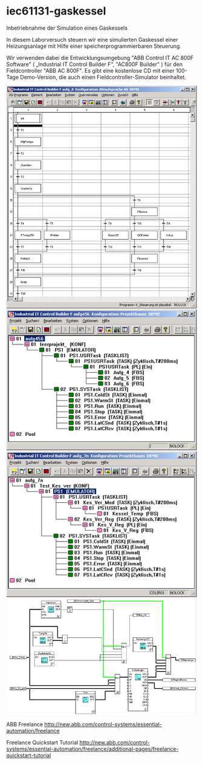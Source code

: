 # iec61131-gaskessel
Inbetriebnahme der Simulation eines Gaskessels

In diesem Laborversuch steuern wir eine simulierten Gaskessel einer Heizungsanlage mit Hilfe einer speicherprogrammierbaren Steuerung. 

Wir verwenden dabei die Entwicklungsumgebung  "ABB Control IT  AC 800F Software" ( „Industrial IT Control Builder F“, "AC800F Builder" ) für den Fieldcontroller "ABB AC 800F". Es gibt eine kostenlose CD mit einer 100-Tage Demo-Version, die auch einen Fieldcontroller-Simulator beinhaltet.

![Ablaufsteuerung 'K_Steuerung'](/doc/images/k_steuerung.png "Ablaufsteuerung 'K_Steuerung'") 
![Gesamtprojekt Gaskessel, Aufgabe 4,5,6](/doc/images/gesamtprojekt_aufg456.png "Gesamtprojekt Gaskessel, Aufgabe 4,5,6") ![Gesamtprojekt Gaskessel, Aufgabe 7](/doc/images/gesamtprojekt_aufg7.png "Gesamtprojekt Gaskessel, Aufgabe 7") ![Gesamtprojekt Gaskessel, Aufgabe 8](/doc/images/gesamtprojekt_aufg8n.png "Gesamtprojekt Gaskessel, Aufgabe 8")  

ABB Freelance
http://new.abb.com/control-systems/essential-automation/freelance

Freelance Quickstart Tutorial
http://new.abb.com/control-systems/essential-automation/freelance/additional-pages/freelance-quickstart-tutorial
